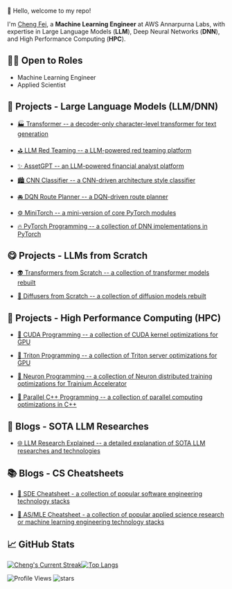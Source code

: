 👋 Hello, welcome to my repo!

I'm [Cheng Fei](https://www.linkedin.com/in/cheng-fei-cf482/), a **Machine Learning Engineer** at AWS Annarpurna Labs, with expertise in Large Language Models (**LLM**), Deep Neural Networks (**DNN**), and High Performance Computing (**HPC**).

<!-- Feel free to contact me: -->
<!-- [![Linkedin Badge](https://img.shields.io/badge/-Cheng_Fei-blue?style=flat-square&logo=Linkedin&logoColor=white&link=https://www.linkedin.com/in/cheng-fei-cf482/)](https://www.linkedin.com/in/cheng-fei-cf482/) -->
<!-- [![Gmail Badge](https://img.shields.io/badge/-cfei6388@gmail.com-c14438?style=flat-square&logo=Gmail&logoColor=white&link=mailto:cfei6388@gmail.com)](mailto:cfei6388@gmail.com) -->

<!-- ## 😊 Overview -->

<!-- ```python
class ChengFei:
    def __init__(self):
        self.name = "Cheng Fei"
        self.major = "Computer Science"
        self.school = "Cornell University"
        self.pronouns = ["he", "him", "his"]
        self.languages = ["English", "Chinese"]

        self.roles = ["Machine Learning Engineer", "Data Scientist"]
        self.skills = ["Machine Learning Engineering", "Data Science"]
        self.tools = ["PyTorch", "Tensorflow", "Keras"]
``` -->

## 👨‍💻 Open to Roles

- Machine Learning Engineer
- Applied Scientist

## 🤖 Projects - Large Language Models (LLM/DNN)

- [🏭 Transformer -- a decoder-only character-level transformer for text generation](https://github.com/ChengaFEI/text-transformer)

- [⛳ LLM Red Teaming -- a LLM-powered red teaming platform](https://github.com/ChengaFEI/llm-driven-red-teaming)

- [✨ AssetGPT -- an LLM-powered financial analyst platform](https://assetgpt.streamlit.app//)

- [🏙 CNN Classifier -- a CNN-driven architecture style classifier](https://github.com/ChengaFEI/cnn-driven-architecture-style-classifier)

- [🚘 DQN Route Planner -- a DQN-driven route planner](https://github.com/ChengaFEI/dqn-driven-route-planner)

- [⚙️ MiniTorch -- a mini-version of core PyTorch modules](https://github.com/ChengaFEI/mini-torch)

- [🔥 PyTorch Programming -- a collection of DNN implementations in PyTorch](https://github.com/TechDailyNotes/study-notes-pytorch)

## 😋 Projects - LLMs from Scratch

- [👽 Transformers from Scratch -- a collection of transformer models rebuilt](https://github.com/ChengaFEI/transformers.git)

- [🎨 Diffusers from Scratch -- a collection of diffusion models rebuilt](https://github.com/ChengaFEI/diffusers.git)

## 🌌 Projects - High Performance Computing (HPC)

- [🎯 CUDA Programming -- a collection of CUDA kernel optimizations for GPU](https://github.com/TechDailyNotes/study-notes-cuda)

- [🔱 Triton Programming -- a collection of Triton server optimizations for GPU](https://github.com/TechDailyNotes/study-notes-triton)

- [🧬 Neuron Programming -- a collection of Neuron distributed training optimizations for Trainium Accelerator](https://github.com/TechDailyNotes/study-notes-neuron)

- [🔀 Parallel C++ Programming -- a collection of parallel computing optimizations in C++](https://github.com/TechDailyNotes/study-notes-cpp-parallel)

## 📙 Blogs - SOTA LLM Researches

- [🌐 LLM Research Explained -- a detailed explanation of SOTA LLM researches and technologies](https://handsome-sword-d35.notion.site/LLM-Research-Explained-16e2d34d69a88077a7c4cc1a24f47041)

## 📚 Blogs - CS Cheatsheets

- [📄 SDE Cheatsheet - a collection of popular software engineering technology stacks](https://cscheatsheets.github.io/sde-cheatsheet/)
  
- [📜 AS/MLE Cheatsheet - a collection of popular applied science research or machine learning engineering technology stacks](https://cscheatsheets.github.io/mle-cheatsheet/)

<!-- - [📃 AS Cheatsheet - a collection of popular applied science research technology stacks](https://cscheatsheets.github.io/mle-cheatsheet/) -->

## 📈 GitHub Stats

<!-- [![Cheng's GitHub stats](https://github-readme-stats.vercel.app/api?username=chengafei&count_private=true&show_icons=true&hide=prs,issues,contribs&theme=transparent&hide_border=true)](https://github.com/anuraghazra/github-readme-stats) -->

[![Cheng's Current Streak](http://github-readme-streak-stats.herokuapp.com?user=chengafei&theme=transparent&hide_border=true)](http://github-readme-streak-stats.herokuapp.com?user=chengafei&theme=transparent&hide_border=true)[![Top Langs](https://github-readme-stats.vercel.app/api/top-langs/?username=chengafei&theme=transparent&layout=compact&langs_count=8&hide=html,javascript,css,typescript,swift,scss,rich%20text%20format,yacc,haskell,makefile,batchfile,lex&hide_border=true)](https://github.com/anuraghazra/github-readme-stats)

<!-- ## 📋 My LeetCode Stats -->

<!-- [![Leetcode Stats](https://leetcard.jacoblin.cool/cf482?border=0)](https://leetcard.jacoblin.cool/cf482) -->

<!-- <img src="https://leetcode-badge-showcase.vercel.app/api?username=cf482&theme=light&hide_border=true" alt="LeetCode Badges"/> -->

![Profile Views](https://komarev.com/ghpvc/?username=chengafei)
![stars](https://img.shields.io/github/stars/chengafei?style=social)
